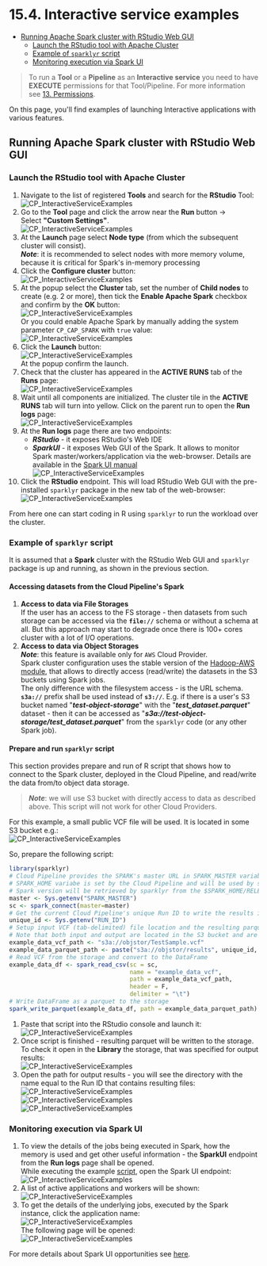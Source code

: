 # 15.4. Interactive service examples

- [Running Apache Spark cluster with RStudio Web GUI](#running-apache-spark-cluster-with-rstudio-web-gui)
    - [Launch the RStudio tool with Apache Cluster](#launch-the-rstudio-tool-with-apache-cluster)
    - [Example of `sparklyr` script](#example-of-sparklyr-script)
    - [Monitoring execution via Spark UI](#monitoring-execution-via-spark-ui)

> To run a **Tool** or a **Pipeline** as an **Interactive service** you need to have **EXECUTE** permissions for that Tool/Pipeline. For more information see [13. Permissions](../13_Permissions/13._Permissions.md).

On this page, you'll find examples of launching Interactive applications with various features.

## Running Apache Spark cluster with RStudio Web GUI

### Launch the RStudio tool with Apache Cluster

1. Navigate to the list of registered **Tools** and search for the **RStudio** Tool:  
    ![CP_InteractiveServiceExamples](attachments/ServiceExamples_01.png)
2. Go to the **Tool** page and click the arrow near the **Run** button → Select **"Custom Settings"**.  
    ![CP_InteractiveServiceExamples](attachments/TerminalAccess_2.png)
3. At the **Launch** page select **Node type** (from which the subsequent cluster will consist).  
    **_Note_**: it is recommended to select nodes with more memory volume, because it is critical for Spark's in-memory processing
4. Click the **Configure cluster** button:  
    ![CP_InteractiveServiceExamples](attachments/ServiceExamples_02.png)
5. At the popup select the **Cluster** tab, set the number of **Child nodes** to create (e.g. 2 or more), then tick the **Enable Apache Spark** checkbox and confirm by the **OK** button:  
    ![CP_InteractiveServiceExamples](attachments/ServiceExamples_03.png)  
    Or you could enable Apache Spark by manually adding the system parameter `CP_CAP_SPARK` with `true` value:  
    ![CP_InteractiveServiceExamples](attachments/ServiceExamples_04.png)
6. Click the **Launch** button:  
    ![CP_InteractiveServiceExamples](attachments/ServiceExamples_05.png)  
    At the popup confirm the launch.
7. Check that the cluster has appeared in the **ACTIVE RUNS** tab of the **Runs** page:  
    ![CP_InteractiveServiceExamples](attachments/ServiceExamples_06.png)
8. Wait until all components are initialized. The cluster tile in the **ACTIVE RUNS** tab will turn into yellow. Click on the parent run to open the **Run logs** page:  
    ![CP_InteractiveServiceExamples](attachments/ServiceExamples_07.png)
9. At the **Run logs** page there are two endpoints:
    - **_RStudio_** - it exposes RStudio's Web IDE
    - **_SparkUI_** - it exposes Web GUI of the Spark. It allows to monitor Spark master/workers/application via the web-browser. Details are
available in the [Spark UI manual](https://jaceklaskowski.gitbooks.io/mastering-apache-spark/spark-webui.html)  
    ![CP_InteractiveServiceExamples](attachments/ServiceExamples_08.png)
10. Click the **RStudio** endpoint. This will load RStudio Web GUI with the pre-installed `sparklyr` package in the new tab of the web-browser:  
    ![CP_InteractiveServiceExamples](attachments/ServiceExamples_09.png)

From here one can start coding in R using `sparklyr` to run the workload over the cluster.

### Example of `sparklyr` script

It is assumed that a **Spark** cluster with the RStudio Web GUI and `sparklyr` package is up and running, as shown in the previous section.

#### Accessing datasets from the Cloud Pipeline's Spark

1. **Access to data via File Storages**  
If the user has an access to the FS storage - then datasets from such storage can be accessed via the **`file://`** schema or without a schema at all. But this approach may start to degrade once there is 100+ cores cluster with a lot of
I/O operations.
2. **Access to data via Object Storages**  
    **_Note_**: this feature is available only for `AWS` Cloud Provider.  
    Spark cluster configuration uses the stable version of the [Hadoop-AWS module](https://hadoop.apache.org/docs/current/hadoop-aws/tools/hadoop-aws/index.html), that allows to directly access (read/write) the datasets in the S3 buckets using Spark jobs.  
    The only difference with the filesystem access - is the URL schema. **`s3a://`** prefix shall be used instead of **`s3://`**. E.g. if there is a user's S3 bucket named "**_test-object-storage_**" with the "**_test\_dataset.parquet_**" dataset - then it can be accessed as "**_s3a://test-object-storage/test\_dataset.parquet_**" from the `sparklyr` code (or any other Spark job).

#### Prepare and run `sparklyr` script

This section provides prepare and run of R script that shows how to connect to the Spark cluster, deployed in the Cloud Pipeline, and read/write the data from/to object data storage.

> **_Note_**: we will use S3 bucket with directly access to data as described above. This script will not work for other Cloud Providers.

For this example, a small public VCF file will be used. It is located in some S3 bucket e.g.:  
    ![CP_InteractiveServiceExamples](attachments/ServiceExamples_10.png)

So, prepare the following script:

``` R
library(sparklyr)
# Cloud Pipeline provides the SPARK's master URL in SPARK_MASTER variable
# SPARK_HOME variabe is set by the Cloud Pipeline and will be used by sparklyr - no need to specify it explicitly
# Spark version will be retrieved by sparklyr from the $SPARK_HOME/RELEASE file - no need to specify it explicitly
master <- Sys.getenv("SPARK_MASTER")
sc <- spark_connect(master=master)
# Get the current Cloud Pipeline's unique Run ID to write the results into the unique directory
unique_id <- Sys.getenv("RUN_ID")
# Setup input VCF (tab-delimited) file location and the resulting parquet file
# Note that both input and output are located in the S3 bucket and are addressed via s3a:// schema
example_data_vcf_path <- "s3a://objstor/TestSample.vcf"
example_data_parquet_path <- paste("s3a://objstor/results", unique_id, "example_data.parquet", sep="/")
# Read VCF from the storage and convert to the DataFrame
example_data_df <- spark_read_csv(sc = sc,
                                  name = "example_data_vcf",
                                  path = example_data_vcf_path,
                                  header = F,
                                  delimiter = "\t")
# Write DataFrame as a parquet to the storage
spark_write_parquet(example_data_df, path = example_data_parquet_path)
```

1. Paste that script into the RStudio console and launch it:  
    ![CP_InteractiveServiceExamples](attachments/ServiceExamples_11.png)
2. Once script is finished - resulting parquet will be written to the storage. To check it open in the **Library** the storage, that was specified for output results:  
    ![CP_InteractiveServiceExamples](attachments/ServiceExamples_12.png)
3. Open the path for output results - you will see the directory with the name equal to the Run ID that contains resulting files:  
    ![CP_InteractiveServiceExamples](attachments/ServiceExamples_13.png)  
    ![CP_InteractiveServiceExamples](attachments/ServiceExamples_14.png)  
    ![CP_InteractiveServiceExamples](attachments/ServiceExamples_15.png)

### Monitoring execution via Spark UI

1. To view the details of the jobs being executed in Spark, how the memory is used and get other useful information - the **SparkUI** endpoint from the **Run logs** page shall be opened.  
While executing the example [script](#prepare-and-run-sparklyr-script), open the Spark UI endpoint:  
    ![CP_InteractiveServiceExamples](attachments/ServiceExamples_19.png)
2. A list of active applications and workers will be shown:  
    ![CP_InteractiveServiceExamples](attachments/ServiceExamples_16.png)
3. To get the details of the underlying jobs, executed by the Spark instance, click the application name:  
    ![CP_InteractiveServiceExamples](attachments/ServiceExamples_17.png)  
    The following page will be opened:  
    ![CP_InteractiveServiceExamples](attachments/ServiceExamples_18.png)

For more details about Spark UI opportunities see [here](https://jaceklaskowski.gitbooks.io/mastering-apache-spark/spark-webui.html).
